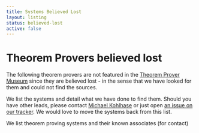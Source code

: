```yaml
---
title: Systems Believed Lost
layout: listing
status: believed-lost
active: false
---
```


# Theorem Provers believed lost

The following theorem provers are not featured in the <a href="/">Theorem Prover Museum</a> since they are believed lost - in the sense that we have looked for them and could not find the sources.

We list the systems and detail what we have done to find them. 
Should you have other leads, please contact <a href="mailto:m.kohlhase@jacobs-university.de">Michael Kohlhase</a> or just open <a href="https://github.com/theoremprover-museum/theoremprover-museum.github.io/issues/">an issue on our tracker</a>. 
We would love to move the systems back from this list. 

We list theorem proving systems and their known associates (for contact)

